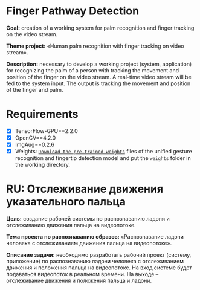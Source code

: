 # Finger Pathway Detection
**Goal:** creation of a working system for palm recognition and finger tracking on the video stream.

**Theme project:** «Human palm recognition with finger tracking on video stream».

**Description:** necessary to develop a working project (system, application) for recognizing the palm of a person with tracking the movement and position of the finger on the video stream. A real-time video stream will be fed to the system input. The output is tracking the movement and position of the finger and palm.

# Requirements
- [x] TensorFlow-GPU==2.2.0
- [x] OpenCV==4.2.0
- [x] ImgAug==0.2.6
- [x] Weights: [```Download the pre-trained weights```](https://mega.nz/#F!6stCxY5b!oB-3279KkhfhRULQFQO7yQ) files of the unified gesture recognition and fingertip detection model and put the ```weights``` folder in the working directory.

# RU: Отслеживание движения указательного пальца
**Цель:** создание рабочей системы по распознаванию ладони и отслеживанию движения пальца на видеопотоке.

**Тема проекта по распознаванию образов:** «Распознавание ладони человека с отслеживанием движения пальца на видеопотоке».

**Описание задачи:** необходимо разработать рабочий проект (систему, приложение) по распознаванию ладони человека с отслеживанием движения и положения пальца на видеопотоке. На вход системе будет подаваться видеопоток в реальном времени. На выходе – отслеживание движения и положения пальца и ладони.
